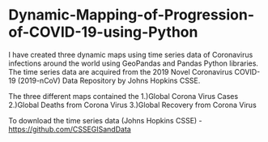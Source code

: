 # Dynamic-Mapping-of-Progression-of-COVID-19-using-Python

I have created three dynamic maps using time series data of Coronavirus infections around the world using GeoPandas and Pandas Python libraries. 
The time series data are acquired from the 2019 Novel Coronavirus COVID-19 (2019-nCoV) Data Repository by Johns Hopkins CSSE.

The three different maps contained the 
1.)Global Corona Virus Cases
2.)Global Deaths from Corona Virus
3.)Global Recovery from Corona Virus

To download the time series data (Johns Hopkins CSSE) - https://github.com/CSSEGISandData
